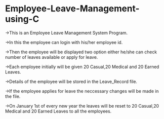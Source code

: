 # Employee-Leave-Management-using-C

->This is an Employee Leave Management System Program.

->In this the employee can login with his/her employee id.

->Then the employee will be displayed two option either he/she can check number of leaves available or apply for leave.

->Each employee initially will be given 20 Casual,20 Medical and 20 Earned Leaves.

->Details of the employee will be stored in the Leave_Record file.

->If the employee applies for leave the neccessary changes will be made in the file.

->On January 1st of every new year the leaves will be reset to 20 Casual,20 Medical and 20 Earned Leaves to all the employees.
